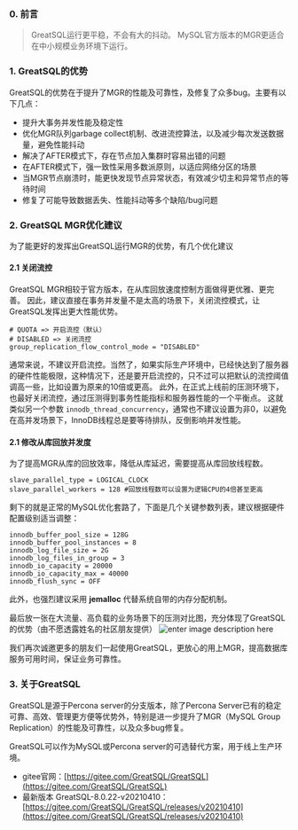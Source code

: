 
### 0. 前言
> GreatSQL运行更平稳，不会有大的抖动。
> MySQL官方版本的MGR更适合在中小规模业务环境下运行。

### 1. GreatSQL的优势

GreatSQL的优势在于提升了MGR的性能及可靠性，及修复了众多bug。主要有以下几点：
- 提升大事务并发性能及稳定性
- 优化MGR队列garbage collect机制、改进流控算法，以及减少每次发送数据量，避免性能抖动
- 解决了AFTER模式下，存在节点加入集群时容易出错的问题
- 在AFTER模式下，强一致性采用多数派原则，以适应网络分区的场景
- 当MGR节点崩溃时，能更快发现节点异常状态，有效减少切主和异常节点的等待时间
- 修复了可能导致数据丢失、性能抖动等多个缺陷/bug问题

### 2. GreatSQL MGR优化建议

为了能更好的发挥出GreatSQL运行MGR的优势，有几个优化建议
#### 2.1 关闭流控
GreatSQL MGR相较于官方版本，在从库回放速度控制方面做得更优雅、更完善。
因此，建议直接在事务并发量不是太高的场景下，关闭流控模式，让GreatSQL发挥出更大性能优势。
```
# QUOTA => 开启流控（默认）
# DISABLED => 关闭流控
group_replication_flow_control_mode = "DISABLED"
```
通常来说，不建议开启流控。当然了，如果实际生产环境中，已经快达到了服务器的硬件性能极限，这种情况下，还是要开启流控的，只不过可以把默认的流控阈值调高一些，比如设置为原来的10倍或更高。
此外，在正式上线前的压测环境下，也最好关闭流控，通过压测得到事务性能指标和服务器性能的一个平衡点。
这就类似另一个参数 ```innodb_thread_concurrency```，通常也不建议设置为非0，以避免在高并发场景下，InnoDB线程总是要等待排队，反倒影响并发性能。

#### 2.1 修改从库回放并发度
为了提高MGR从库的回放效率，降低从库延迟，需要提高从库回放线程数。
```
slave_parallel_type = LOGICAL_CLOCK
slave_parallel_workers = 128 #回放线程数可以设置为逻辑CPU的4倍甚至更高
```

剩下的就是正常的MySQL优化套路了，下面是几个关键参数列表，建议根据硬件配置级别适当调整：
```
innodb_buffer_pool_size = 128G
innodb_buffer_pool_instances = 8
innodb_log_file_size = 2G
innodb_log_files_in_group = 3
innodb_io_capacity = 20000
innodb_io_capacity_max = 40000
innodb_flush_sync = OFF
```

此外，也强烈建议采用 **jemalloc** 代替系统自带的内存分配机制。

最后放一张在大流量、高负载的业务场景下的压测对比图，充分体现了GreatSQL的优势（由不愿透露姓名的社区朋友提供）
![enter image description here](https://images.gitee.com/uploads/images/2021/0412/111846_5aeddef0_8779455.png "6.GreatSQL-vs-MySQL-MGR-benchmark.png")

我们再次诚邀更多的朋友们一起使用GreatSQL，更放心的用上MGR，提高数据库服务可用时间，保证业务可靠性。

### 3. 关于GreatSQL
GreatSQL是源于Percona server的分支版本，除了Percona Server已有的稳定可靠、高效、管理更方便等优势外，特别是进一步提升了MGR（MySQL Group Replication）的性能及可靠性，以及众多bug修复。

GreatSQL可以作为MySQL或Percona server的可选替代方案，用于线上生产环境。

- gitee官网：[https://gitee.com/GreatSQL/GreatSQL](https://gitee.com/GreatSQL/GreatSQL)
- 最新版本 GreatSQL-8.0.22-v20210410：[https://gitee.com/GreatSQL/GreatSQL/releases/v20210410](https://gitee.com/GreatSQL/GreatSQL/releases/v20210410)
